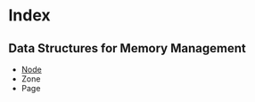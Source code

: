 # Index

## Data Structures for Memory Management
  - [Node](DataStructures/numa_node.md)  
  - Zone  
  - Page  

